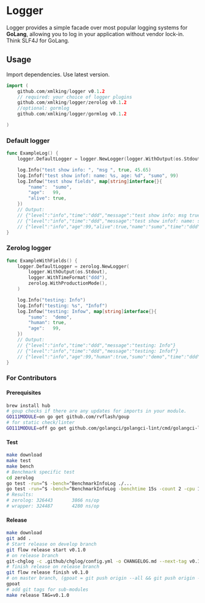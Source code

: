 # Logger

Logger provides a simple facade over most popular logging systems for __GoLang__, allowing you to log in your application without vendor lock-in.
Think SLF4J for GoLang.


## Usage

Import dependencies. Use latest version.

```go
import (
	github.com/xmlking/logger v0.1.2
    // required: your choice of logger plugins
	github.com/xmlking/logger/zerolog v0.1.2
    //optional: gormlog
	github.com/xmlking/logger/gormlog v0.1.2

)
```

### Default logger

```go
func ExampleLog() {
	logger.DefaultLogger = logger.NewLogger(logger.WithOutput(os.Stdout), logger.WithTimeFormat("ddd"))

	log.Info("test show info: ", "msg ", true, 45.65)
	log.Infof("test show infof: name: %s, age: %d", "sumo", 99)
	log.Infow("test show fields", map[string]interface{}{
		"name":  "sumo",
		"age":   99,
		"alive": true,
	})
	// Output:
	// {"level":"info","time":"ddd","message":"test show info: msg true 45.65"}
	// {"level":"info","time":"ddd","message":"test show infof: name: sumo, age: 99"}
	// {"level":"info","age":99,"alive":true,"name":"sumo","time":"ddd","message":"test show fields"}
}
```

### Zerolog logger

```go
func ExampleWithFields() {
	logger.DefaultLogger = zerolog.NewLogger(
		logger.WithOutput(os.Stdout),
		logger.WithTimeFormat("ddd"),
		zerolog.WithProductionMode(),
	)

	log.Info("testing: Info")
	log.Infof("testing: %s", "Infof")
	log.Infow("testing: Infow", map[string]interface{}{
		"sumo":  "demo",
		"human": true,
		"age":   99,
	})
	// Output:
	// {"level":"info","time":"ddd","message":"testing: Info"}
	// {"level":"info","time":"ddd","message":"testing: Infof"}
	// {"level":"info","age":99,"human":true,"sumo":"demo","time":"ddd","message":"testing: Infow"}
}
```


### For Contributors

#### Prerequisites

```bash
brew install hub
# goup checks if there are any updates for imports in your module.
GO111MODULE=on go get github.com/rvflash/goup
# for static check/linter
GO111MODULE=off go get github.com/golangci/golangci-lint/cmd/golangci-lint
```

#### Test

```bash
make download
make test
make bench
# Benchmark specific test
cd zerolog
go test -run=^$ -bench=^BenchmarkInfoLog ./...
go test -run=^$ -bench=^BenchmarkInfoLog -benchtime 15s -count 2 -cpu 1,2,4 ./...
# Results:
# zerolog: 326443       3866 ns/op
# wrapper: 324487       4280 ns/op
```

#### Release

```bash
make download
git add .
# Start release on develop branch
git flow release start v0.1.0
# on release branch
git-chglog -c .github/chglog/config.yml -o CHANGELOG.md --next-tag v0.1.0
# finish release on release branch
git flow release finish v0.1.0
# on master branch, (gpoat = git push origin --all && git push origin --tags)
gpoat
# add git tags for sub-modules
make release TAG=v0.1.0
```

